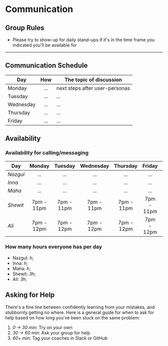 # Communication

## Group Rules

<!-- any general rules you'd like to set for your group? -->

- Please try to show-up for daily stand-ups if it's in the time frame you
  indicated you'll be available for

---

## Communication Schedule

| Day       | How | The topic of discussion        |
| --------- | :-: | ------------------------------ |
| Monday    | ... | next steps after user-personas |
| Tuesday   | ... | ...                            |
| Wednesday | ... | ...                            |
| Thursday  | ... | ...                            |
| Friday    | ... | ...                            |

<!-- ## Communication Channels

how often will we get in touch on each channel, and what we will discuss there:

- **Issues**:
- **Pull Requests**:
- **GitHub Discussions**: For review
- **Slack/Discord**: Discord
- **Video Calls**: Yes

--- -->

## Availability

### Availability for calling/messaging

| Day      |   Monday   |  Tuesday   | Wednesday  |  Thursday  |   Friday   |  Saturday  |   Sunday   |
| -------- | :--------: | :--------: | :--------: | :--------: | :--------: | :--------: | :--------: |
| _Nazgul_ |    ...     |    ...     |    ...     |    ...     |    ...     |    ...     |    ...     |
| _Inna_   |    ...     |    ...     |    ...     |    ...     |    ...     |    ...     |    ...     |
| _Maha_   |    ...     |    ...     |    ...     |    ...     |    ...     |    ...     |    ...     |
| _Shewit_ | 7pm - 11pm | 7pm - 11pm | 7pm - 11pm | 7pm - 11pm | 7pm - 11pm | 7pm - 11pm | 8pm - 11pm |
| _Ali_    | 7pm - 12pm | 7pm - 12pm | 7pm - 12pm | 7pm - 12pm | 7pm - 12pm | 5pm - 8pm  | 11am - 5pm |

### How many hours everyone has per day

- Nazgul: _h_;
- Inna: _h_;
- Maha: _h_;
- Shewit: _3h_;
- Ali: _3h_;

## Asking for Help

There's a fine line between confidently learning from your mistakes, and
stubbornly getting no where. Here is a general guide for when to ask for help
based on how long you've been stuck on the same problem:

1. _0 -> 30 min_: Try on your own
2. _30 -> 60 min_: Ask your group for help
3. _60+ min_: Tag your coaches in Slack or GitHub
